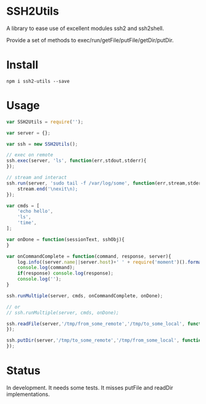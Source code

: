 # SSH2Utils

A library to ease use of excellent modules ssh2 and ssh2shell.

Provide a set of methods to exec/run/getFile/putFile/getDir/putDir.

# Install

```npm i ssh2-utils --save```

# Usage

```js
var SSH2Utils = require('');

var server = {};

var ssh = new SSH2Utils();

// exec on remote
ssh.exec(server, 'ls', function(err,stdout,stderr){
});

// stream and interact
ssh.run(server, 'sudo tail -f /var/log/some', function(err,stream,stderr){
    stream.end('\nexit\n);
});

var cmds = [
    'echo hello',
    'ls',
    'time',
];

var onDone = function(sessionText, sshObj){
}

var onCommandComplete = function(command, response, server){
    log.info((server.name||server.host)+' ' + require('moment')().format());
    console.log(command);
    if(response) console.log(response);
    console.log('');
}

ssh.runMultiple(server, cmds, onCommandComplete, onDone);

// or 
// ssh.runMultiple(server, cmds, onDone);

ssh.readFile(server,'/tmp/from_some_remote','/tmp/to_some_local', function(err){
});

ssh.putDir(server,'/tmp/to_some_remote','/tmp/from_some_local', function(err){
});

```

# Status

In development. It needs some tests. It misses putFile and readDir implementations.